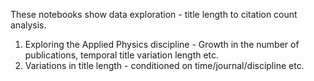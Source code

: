 
These notebooks show data exploration - title length to citation count analysis. 

 1. Exploring the Applied Physics discipline - Growth in the number of publications, temporal 
 title variation length etc.
 2. Variations in title length - conditioned on time/journal/discipline etc.
